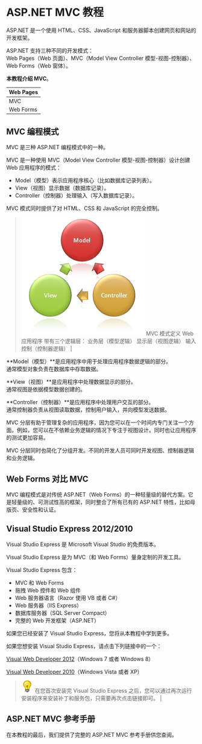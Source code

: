 
# ASP.NET MVC 教程

ASP.NET 是一个使用 HTML、CSS、JavaScript 和服务器脚本创建网页和网站的开发框架。

ASP.NET 支持三种不同的开发模式：  
Web Pages（Web 页面）、MVC（Model View Controller 模型-视图-控制器）、Web Forms（Web 窗体）。

**本教程介绍 MVC**。

| Web Pages |
| --- |
| MVC |
| Web Forms |

## MVC 编程模式

MVC 是三种 ASP.NET 编程模式中的一种。

MVC 是一种使用 MVC（Model View Controller 模型-视图-控制器）设计创建 Web 应用程序的模式：

*   Model（模型）表示应用程序核心（比如数据库记录列表）。
*   View（视图）显示数据（数据库记录）。
*   Controller（控制器）处理输入（写入数据库记录）。

MVC 模式同时提供了对 HTML、CSS 和 JavaScript 的完全控制。

> ![](../img/27.jpg)
> MVC 模式定义 Web 应用程序 带有三个逻辑层： 业务层（模型逻辑） 显示层（视图逻辑） 输入控制（控制器逻辑） |

**Model（模型）**是应用程序中用于处理应用程序数据逻辑的部分。  
通常模型对象负责在数据库中存取数据。

**View（视图）**是应用程序中处理数据显示的部分。  
通常视图是依据模型数据创建的。

**Controller（控制器）**是应用程序中处理用户交互的部分。  
通常控制器负责从视图读取数据，控制用户输入，并向模型发送数据。

MVC 分层有助于管理复杂的应用程序，因为您可以在一个时间内专门关注一个方面。例如，您可以在不依赖业务逻辑的情况下专注于视图设计。同时也让应用程序的测试更加容易。

MVC 分层同时也简化了分组开发。不同的开发人员可同时开发视图、控制器逻辑和业务逻辑。

## Web Forms 对比 MVC

MVC 编程模式是对传统 ASP.NET（Web Forms）的一种轻量级的替代方案。它是轻量级的、可测试性高的框架，同时整合了所有已有的 ASP.NET 特性，比如母版页、安全性和认证。

## Visual Studio Express 2012/2010

Visual Studio Express 是 Microsoft Visual Studio 的免费版本。

Visual Studio Express 是为 MVC（和 Web Forms）量身定制的开发工具。

Visual Studio Express 包含：

*   MVC 和 Web Forms
*   拖拽 Web 控件和 Web 组件
*   Web 服务器语言（Razor 使用 VB 或者 C#）
*   Web 服务器（IIS Express）
*   数据库服务器（SQL Server Compact）
*   完整的 Web 开发框架（ASP.NET）

如果您已经安装了 Visual Studio Express，您将从本教程中学到更多。

如果您想安装 Visual Studio Express，请点击下列链接中的一个：

[Visual Web Developer 2012](//www.microsoft.com/web/handlers/webpi.ashx?command=getinstallerredirect&appid=VWDOrVs11AzurePack)（Windows 7 或者 Windows 8）

[Visual Web Developer 2010](//www.microsoft.com/web/gallery/install.aspx?appid=VWDorVS2010SP1Pack)（Windows Vista 或者 XP）

> ![](/../img/lamp.jpg)
> 在您首次安装完 Visual Studio Express 之后，您可以通过再次运行安装程序来安装补丁和服务包，只需要再次点击链接即可。 |

## ASP.NET MVC 参考手册

在本教程的最后，我们提供了完整的 ASP.NET MVC 参考手册供您查阅。



